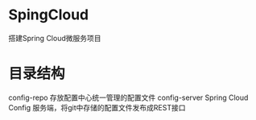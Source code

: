 # SpingCloud
搭建Spring Cloud微服务项目

# 目录结构
config-repo  存放配置中心统一管理的配置文件
config-server  Spring Cloud Config 服务端，将git中存储的配置文件发布成REST接口